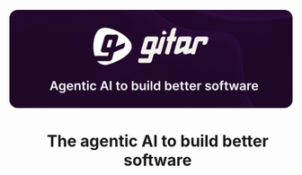 <div align="center">

[![gitar](https://raw.githubusercontent.com/gitarcode/.github/main/assets/gitar-profile.png)](https://gitar.ai)

<div id="user-content-toc" align="center">
  <ul>
  <summary><h1 align="center">The agentic AI to build better software</h1></summary>
  </ul>
</div>

</div>
